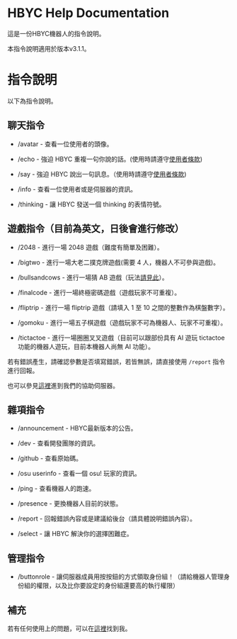 # HBYC Help Documentation
這是一份HBYC機器人的指令說明。

本指令說明適用於版本v3.1.1。

# 指令說明
以下為指令說明。

## 聊天指令
* /avatar - 查看一位使用者的頭像。

* /echo - 強迫 HBYC 重複一句你說的話。(使用時請遵守[使用者條款](./TeamofService-Tw.md))

* /say - 強迫 HBYC 說出一句訊息。（使用時請遵守[使用者條款](./TeamofService-Tw.md))

* /info - 查看一位使用者或是伺服器的資訊。

* /thinking - 讓 HBYC 發送一個 thinking 的表情符號。

## 遊戲指令（目前為英文，日後會進行修改）
* /2048 - 進行一場 2048 遊戲（難度有簡單及困難）。

* /bigtwo - 進行一場大老二撲克牌遊戲(需要 4 人，機器人不可參與遊戲)。

* /bullsandcows - 進行一場猜 AB 遊戲（玩法[請見此](https://zh.m.wikipedia.org/zh-tw/1A2B)）。

* /finalcode - 進行一場終極密碼遊戲（遊戲玩家不可重複）。

* /fliptrip - 進行一場 fliptrip 遊戲（請填入 1 至 10 之間的整數作為棋盤數字）。

* /gomoku - 進行一場五子棋遊戲（遊戲玩家不可為機器人、玩家不可重複）。

* /tictactoe - 進行一場圈圈叉叉遊戲（目前可以跟部份具有 AI 遊玩 tictactoe 功能的機器人遊玩，目前本機器人尚無 AI 功能）。

若有錯誤產生，請確認參數是否填寫錯誤，若皆無誤，請直接使用 `/report` 指令進行回報。

也可以參見[這裡](./help.md#補充)進到我們的協助伺服器。

## 雜項指令
* /announcement - HBYC最新版本的公告。

* /dev - 查看開發團隊的資訊。

* /github - 查看原始碼。

* /osu userinfo - 查看一個 osu! 玩家的資訊。

* /ping - 查看機器人的跑速。

* /presence - 更換機器人目前的狀態。

* /report - 回報錯誤內容或是建議給後台（請具體說明錯誤內容）。

* /select - 讓 HBYC 解決你的選擇困難症。

## 管理指令
* /buttonrole - 讓伺服器成員用按按鈕的方式領取身份組！（請給機器人管理身份組的權限，以及比你要設定的身份組還要高的執行權限）

## 補充
若有任何使用上的問題，可以在[這裡](https://discord.gg/J7X2nWXszp)找到我。